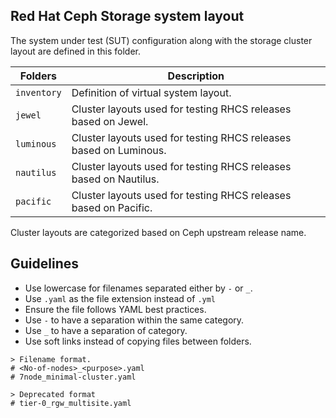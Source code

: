 ## Red Hat Ceph Storage system layout
The system under test (SUT) configuration along with the storage cluster layout
are defined in this folder. 

| Folders | Description |
| ------- | ----------- |
| `inventory` | Definition of virtual system layout.|
| `jewel` | Cluster layouts used for testing RHCS releases based on Jewel. |
| `luminous` | Cluster layouts used for testing RHCS releases based on Luminous. |
| `nautilus` | Cluster layouts used for testing RHCS releases based on Nautilus. |
| `pacific` | Cluster layouts used for testing RHCS releases based on Pacific. |

Cluster layouts are categorized based on Ceph upstream release name.

## Guidelines
- Use lowercase for filenames separated either by `-` or `_`.
- Use `.yaml` as the file extension instead of `.yml`
- Ensure the file follows YAML best practices.
- Use `-` to have a separation within the same category.
- Use `_` to have a separation of category.
- Use soft links instead of copying files between folders.

```Example
> Filename format.
# <No-of-nodes>_<purpose>.yaml
# 7node_minimal-cluster.yaml

> Deprecated format
# tier-0_rgw_multisite.yaml
```
